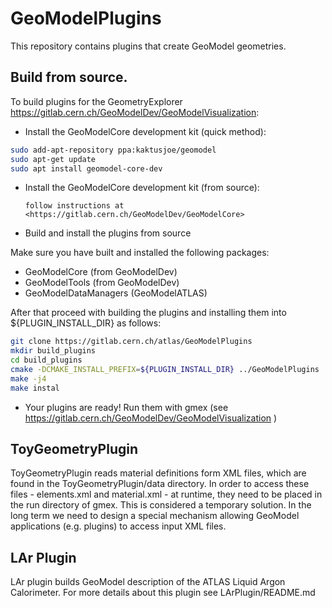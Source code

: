 # GeoModelPlugins

This repository contains plugins that create GeoModel geometries.

## Build from source.

To build  plugins for the GeometryExplorer <https://gitlab.cern.ch/GeoModelDev/GeoModelVisualization>:
 
* Install the GeoModelCore development kit (quick method):

```bash
sudo add-apt-repository ppa:kaktusjoe/geomodel
sudo apt-get update
sudo apt install geomodel-core-dev
```

* Install the GeoModelCore development kit (from source):

      follow instructions at <https://gitlab.cern.ch/GeoModelDev/GeoModelCore>

* Build and install the plugins from source

Make sure you have built and installed the following packages:

- GeoModelCore (from GeoModelDev)
- GeoModelTools (from GeoModelDev)
- GeoModelDataManagers (GeoModelATLAS)

After that proceed with building the plugins and installing them into ${PLUGIN_INSTALL_DIR} as follows:

```bash
git clone https://gitlab.cern.ch/atlas/GeoModelPlugins
mkdir build_plugins
cd build_plugins
cmake -DCMAKE_INSTALL_PREFIX=${PLUGIN_INSTALL_DIR} ../GeoModelPlugins
make -j4
make instal
```
      
* Your plugins are ready!  Run them with gmex (see <https://gitlab.cern.ch/GeoModelDev/GeoModelVisualization> )

## ToyGeometryPlugin

ToyGeometryPlugin reads material definitions form XML files, which are found in the ToyGeometryPlugin/data directory. In order to access these files - elements.xml and material.xml - at runtime, they need to be placed in the run directory of gmex. This is considered a temporary solution. In the long term we need to design a special mechanism allowing GeoModel applications (e.g. plugins) to access input XML files.

## LAr Plugin

LAr plugin builds GeoModel description of the ATLAS Liquid Argon Calorimeter. For more details about this plugin see LArPlugin/README.md